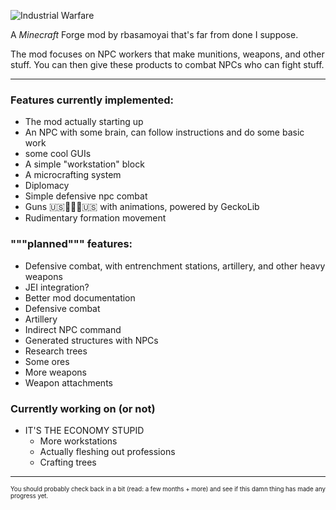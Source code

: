 ![Industrial Warfare](https://media.discordapp.net/attachments/782230627843833899/892236145763684382/image0.png "Logo, not the best ok?")
<!---
hey, if you notice that I used discord's image hosting for this, zip it, as I can't be bothered to put this somewhere else, mmkay?
will probably put it on somewhere like imgur later on but for now deal with it :trol:
--->

A *Minecraft* Forge mod by rbasamoyai that's far from done I suppose.

The mod focuses on NPC workers that make munitions, weapons, and
other stuff. You can then give these products to combat NPCs who
can fight stuff.

---

### Features currently implemented:
* The mod actually starting up
* An NPC with some brain, can follow instructions and do some basic work
* some cool GUIs
* A simple "workstation" block
* A microcrafting system
* Diplomacy
* Simple defensive npc combat
* Guns 🇺🇸🦅🦅🦅🇺🇸 with animations, powered by GeckoLib
* Rudimentary formation movement

### """planned""" features:
* Defensive combat, with entrenchment stations, artillery, and other heavy weapons
* JEI integration?
* Better mod documentation
* Defensive combat
* Artillery
* Indirect NPC command
* Generated structures with NPCs
* Research trees
* Some ores
* More weapons
* Weapon attachments

### Currently working on (or not)
* IT'S THE ECONOMY STUPID
   * More workstations
   * Actually fleshing out professions
   * Crafting trees

---

<sub><sup>You should probably check back in a bit (read: a few months + more) and see if this damn thing has made any progress yet.</sup></sub>

